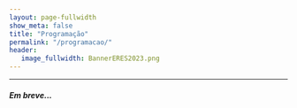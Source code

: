 ```yaml
---
layout: page-fullwidth
show_meta: false
title: "Programação"
permalink: "/programacao/"
header:
   image_fullwidth: BannerERES2023.png
---
```

<hr>

<h5>Em breve...</h5>

<!--

<table>
<thead>
  <tr>
    <th></th>
    <th colspan="2">Quarta-Feira (06/12)</th>
    <th></th>
    <th colspan="2">Quinta-Feira (07/12)</th>
    <th></th>
    <th colspan="2">Sexta-Feira (08/12)</th>
  </tr>
</thead>
<tbody>
  <tr>
    <td>08:30 - 10:00</td>
    <td colspan="2">Workshop de Estudos Empíricos<br>Ellen Barbosa (ICMC/USP), Lilian Scatalon (UEM), Edson OliveiraJr (UEM)</td>
    <td></td>
    <td colspan="2">Workshop de Estudos Empíricos<br>Ellen Barbosa (ICMC/USP), Lilian Scatalon (UEM), Edson OliveiraJr (UEM)</td>
    <td></td>
    <td colspan="2">Conectadas à ES</td>
  </tr>
  <tr>
    <td>10:00 - 10:30</td>
    <td colspan="2">Intervalo</td>
    <td></td>
    <td colspan="2">Intervalo</td>
    <td></td>
    <td colspan="2">Intervalo</td>
  </tr>
  <tr>
    <td>10:30 - 12:00</td>
    <td colspan="2">Workshop de Estudos Empíricos<br>Ellen Barbosa (ICMC/USP), Lilian Scatalon (UEM), Edson OliveiraJr (UEM)</td>
    <td></td>
    <td colspan="2">Atividade com a Software by Maringá</td>
    <td></td>
    <td colspan="2">Conectadas à ES</td>
  </tr>
  <tr>
    <td>12:00 - 13:30</td>
    <td colspan="2">Intervalo</td>
    <td></td>
    <td colspan="2">Intervalo</td>
    <td></td>
    <td colspan="2">Intervalo</td>
  </tr>
  <tr>
    <td></td>
    <td colspan="2">Abertura - 13:00 - 13:30</td>
    <td></td>
    <td></td>
    <td></td>
    <td></td>
    <td></td>
    <td></td>
  </tr>
  <tr>
    <td>13:30 - 15:00</td>
    <td>Mini curso 1<br>UX<br>Guilherme Guerino - UEM</td>
    <td>Mini curso 2<br>Teste de Software<br>Lilian Scatalon - UEM</td>
    <td></td>
    <td>Mini curso 3<br>DevOps<br>Nelson Tenorio Jr - UEM</td>
    <td>Mini curso 4</td>
    <td></td>
    <td>Mini curso 5</td>
    <td>Mini curso 6</td>
  </tr>
  <tr>
    <td>15:00 - 15:30</td>
    <td colspan="2">Intervalo</td>
    <td></td>
    <td colspan="2">Intervalo</td>
    <td></td>
    <td colspan="2">Intervalo</td>
  </tr>
  <tr>
    <td>15:30 - 17:00</td>
    <td>Mini curso 1<br>UX<br>Guilherme Guerino - UEM</td>
    <td>Mini curso 2<br>Teste de Software<br>Lilian Scatalon - UEM</td>
    <td></td>
    <td>Mini curso 3<br>DevOps<br>Nelson Tenorio Jr - UEM</td>
    <td>Mini curso 4</td>
    <td></td>
    <td>Mini curso 5</td>
    <td>Mini curso 6</td>
  </tr>
  <tr>
    <td></td>
    <td colspan="2">Sessão Técnica</td>
    <td></td>
    <td colspan="2">Sessão Técnica</td>
    <td></td>
    <td colspan="2">Sessão Técnica</td>
  </tr>
  <tr>
    <td>17:00 - 18:30</td>
    <td colspan="2">Sessão Técnica</td>
    <td></td>
    <td colspan="2">Sessão Técnica</td>
    <td></td>
    <td colspan="2">Sessão Técnica</td>
  </tr>
  <tr>
    <td>18:30 - 19:00</td>
    <td colspan="2">Intervalo</td>
    <td></td>
    <td colspan="2">Intervalo</td>
    <td></td>
    <td colspan="2">Intervalo</td>
  </tr>
  <tr>
    <td>19:00 - 20:30</td>
    <td colspan="2">Palestra A<br>Educação em ES<br>Ellen Barbosa - ICMC/USP</td>
    <td></td>
    <td colspan="2">Palestra C<br>Engenharia de Conhecimento e Model-Driven Engineering na Indústria<br>André Menolli - UENP</td>
    <td></td>
    <td colspan="2">Palestra E<br>Engenharia de Software Moderna<br>Marco Túlio Valente - UFMG</td>
  </tr>
  <tr>
    <td>20:30 - 21:00</td>
    <td colspan="2">Intervalo</td>
    <td></td>
    <td colspan="2">Intervalo</td>
    <td></td>
    <td colspan="2">Intervalo</td>
  </tr>
  <tr>
    <td>21:00 - 22:30</td>
    <td colspan="2">Palestra B<br>Software Livre<br>Igor Wiese - UTFPR-CM</td>
    <td></td>
    <td colspan="2">Palestra D<br>Teste de Software: Pesquisa e Ação<br>Fabiano Ferrari - UFSCar</td>
    <td></td>
    <td colspan="2">Palestra E<br>a definir</td>
  </tr>
  <tr>
    <td>22:30 ....</td>
    <td></td>
    <td></td>
    <td></td>
    <td colspan="2">Confraternização por Adesão</td>
    <td></td>
    <td colspan="2">Encerramento e Premiações</td>
  </tr>
</tbody>
</table>

->